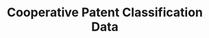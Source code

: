 ---
bigquery: https://console.cloud.google.com/bigquery?p=patents-public-data&d=cpc&page=dataset
citation: '“Cooperative Patent Classification” by the EPO and USPTO, for public use. '
contributors: EPO, USPTO
cost: None
description: Cooperative Patent Classification Data contains the scheme and definitions
  of the Cooperative Patent Classification system for classifying patent documents.
  The CPC is the result of a partnership between the EPO and the USPTO in their joint
  effort to develop a common, internationally compatible classification system for
  technical documents, in particular patent publications, which will be used by both
  offices in the patent granting process
documentation: https://www.cooperativepatentclassification.org/cpcSchemeAndDefinitions
last_edit: Mon, 04 Apr 2022 19:07:06 GMT
location: https://www.cooperativepatentclassification.org/index
maintained_by: USPTO, EPO
schema_fields: '[''symbol'', ''childGroups'', ''dateRevised'', ''synonyms'', ''titlePart'',
  ''title_part'', ''not_allocatable'', ''sizeCache'', ''applicationReferences'', ''limitingReferences'',
  ''parents'', ''status'', ''residualReferences'', ''informative_references'', ''definition'',
  ''informativeReferences'', ''breakdownCode'', ''titleFull'', ''breakdown_code'',
  ''date_revised'', ''ipc_concordant'', ''title_full'', ''limiting_references'', ''glossary'',
  ''children'', ''additional_only'', ''level'', ''child_groups'', ''ipcConcordant'',
  ''application_references'', ''residual_references'', ''notAllocatable'']'
shortname: cooperative_patent_classification
tags:
- patents
- science
title: Cooperative Patent Classification Data
uuid: 984374a7-16e9-4b35-9445-458daceb01bf
---